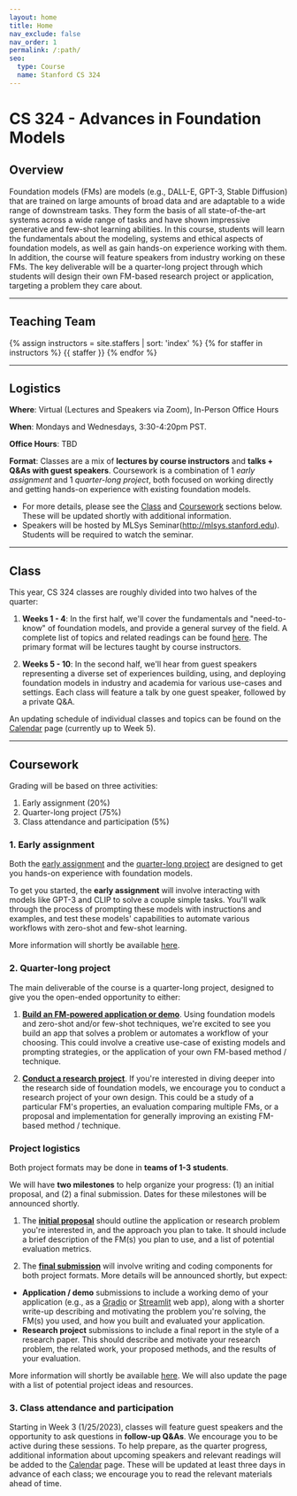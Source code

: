 ```yaml
---
layout: home
title: Home
nav_exclude: false
nav_order: 1
permalink: /:path/
seo:
  type: Course
  name: Stanford CS 324
---
```


# CS 324 - Advances in Foundation Models

## Overview

Foundation models (FMs) are models (e.g., DALL-E, GPT-3, Stable Diffusion) that are trained on large amounts of broad data and are adaptable to a wide range of downstream tasks. They form the basis of all state-of-the-art systems across a wide range of tasks and have shown impressive generative and few-shot learning abilities. In this course, students will learn the fundamentals about the modeling, systems and ethical aspects of foundation models, as well as gain hands-on experience working with them. In addition, the course will feature speakers from industry working on these FMs. The key deliverable will be a quarter-long project through which students will design their own FM-based research project or application, targeting a problem they care about. 

---

## Teaching Team  
{% assign instructors = site.staffers | sort: 'index' %}
{% for staffer in instructors %}
{{ staffer }}
{% endfor %}

---

## Logistics

**Where**: Virtual (Lectures and Speakers via Zoom), In-Person Office Hours

**When**: Mondays and Wednesdays, 3:30-4:20pm PST.  

**Office Hours**: TBD

**Format**: Classes are a mix of **lectures by course instructors** and **talks + Q&As with guest speakers**. Coursework is a combination of 1 *early assignment* and 1 *quarter-long project*, both focused on working directly and getting hands-on experience with existing foundation models.   
- For more details, please see the [Class](#class) and [Coursework](#coursework) sections below. These will be updated shortly with additional information.
- Speakers will be hosted by MLSys Seminar(http://mlsys.stanford.edu). Students will be required to watch the seminar. 

---

## Class 
This year, CS 324 classes are roughly divided into two halves of the quarter:  
1. **Weeks 1 - 4**: In the first half, we'll cover the fundamentals and "need-to-know" of foundation models, and provide a general survey of the field. A complete list of topics and related readings can be found [here](https://stanford-cs324.github.io/winter2023/syllabus/). The primary format will be lectures taught by course instructors.
 
2. **Weeks 5 - 10**: In the second half, we'll hear from guest speakers representing a diverse set of experiences building, using, and deploying foundation models in industry and academia for various use-cases and settings. Each class will feature a talk by one guest speaker, followed by a private Q&A.

An updating schedule of individual classes and topics can be found on the [Calendar](https://stanford-cs324.github.io/winter2023/calendar/) page (currently up to Week 5).

---

## Coursework
Grading will be based on three activities:  
1. Early assignment (20%) 
2. Quarter-long project (75%)  
3. Class attendance and participation (5%)

### 1. Early assignment
Both the [early assignment](https://stanford-cs324.github.io/winter2023/assignment/) and the [quarter-long project](https://stanford-cs324.github.io/winter2023/project/) are designed to get you hands-on experience with foundation models. 

To get you started, the **early assignment** will involve interacting with models like GPT-3 and CLIP to solve a couple simple tasks. You'll walk through the process of prompting these models with instructions and examples, and test these models' capabilities to automate various workflows with zero-shot and few-shot learning. 

More information will shortly be available [here](https://stanford-cs324.github.io/winter2023/assignment/). 


### 2. Quarter-long project
The main deliverable of the course is a quarter-long project, designed to give you the open-ended opportunity to either: 
1. **[Build an FM-powered application or demo]()**. Using foundation models and zero-shot and/or few-shot techniques, we're excited to see you build an app that solves a problem or automates a workflow of your choosing. This could involve a creative use-case of existing models and prompting strategies, or the application of your own FM-based method / technique.  

2. **[Conduct a research project]()**. If you're interested in diving deeper into the research side of foundation models, we encourage you to conduct a research project of your own design. This could be a study of a particular FM's properties, an evaluation comparing multiple FMs, or a proposal and implementation for generally improving an existing FM-based method / technique. 

### Project logistics  
Both project formats may be done in **teams of 1-3 students**.

We will have **two milestones** to help organize your progress: (1) an initial proposal, and (2) a final submission. Dates for these milestones will be announced shortly.   
1. The **[initial proposal]()** should outline the application or research problem you're interested in, and the approach you plan to take. It should include a brief description of the FM(s) you plan to use, and a list of potential evaluation metrics.  

2. The **[final submission]()** will involve writing and coding components for both project formats. More details will be announced shortly, but expect:
- **Application / demo** submissions to include a working demo of your application (e.g., as a [Gradio](https://gradio.app/) or [Streamlit](https://streamlit.io/) web app), along with a shorter write-up describing and motivating the problem you're solving, the FM(s) you used, and how you built and evaluated your application.  
- **Research project** submissions to include a final report in the style of a research paper. This should describe and motivate your research problem, the related work, your proposed methods, and the results of your evaluation. 

More information will shortly be available [here](https://stanford-cs324.github.io/winter2023/projected/). We will also update the page with a list of potential project ideas and resources.

### 3. Class attendance and participation 
Starting in Week 3 (1/25/2023), classes will feature guest speakers and the opportunity to ask questions in **follow-up Q&As**. We encourage you to be active during these sessions. To help prepare, as the quarter progress, additional information about upcoming speakers and relevant readings will be added to the [Calendar](https://stanford-cs324.github.io/winter2023/calendar/) page. These will be updated at least three days in advance of each class; we encourage you to read the relevant materials ahead of time.
